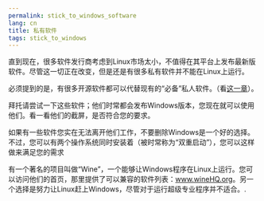 ```yaml
---
permalink: stick_to_windows_software
lang: cn
title: 私有软件
tags: stick_to_windows
---
```


直到现在，很多软件发行商考虑到Linux市场太小，不值得在其平台上发布最新版软件。尽管这一切正在改变，但是还是有很多私有软件并不能在Linux上运行。

必须提到的是，有很多开源软件都可以代替现有的“必备”私人软件。（看<a href="/items/warez">这一章</a>）。

拜托请尝试一下这些软件；他们时常都会发布Windows版本，您现在就可以使用他们。看一看他们的截屏，是否符合您的要求。

如果有一些软件您实在无法离开他们工作，不要删除Windows是一个好的选择。不过，您可以有两个操作系统同时安装着（被时常称为“双重启动”），您可以这样做来满足您的需求

有一个著名的项目叫做“Wine”，一个能够让Windows程序在Linux上运行。您可以访问他们的首页，那里提供了可以兼容的软件列表：<a href="http://www.winehq.org">www.wineHQ.org</a>。另一个选择是努力让Linux赶上Windows，尽管对于运行超级专业程序并不适合。.

